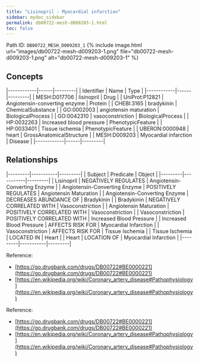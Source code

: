 ```yaml
---
title: "Lisinopril - Myocardial infarction"
sidebar: mydoc_sidebar
permalink: db00722-mesh-d009203-1.html
toc: false 
---
```



Path ID: `DB00722_MESH_D009203_1`
{% include image.html url="images/db00722-mesh-d009203-1.png" file="db00722-mesh-d009203-1.png" alt="db00722-mesh-d009203-1" %}

## Concepts

|------------|------|---------|
| Identifier | Name | Type    |
|------------|------|---------|
| MESH:D017706 | lisinopril | Drug |
| UniProt:P12821 | Angiotensin-converting enzyme | Protein |
| CHEBI:3165 | bradykinin | ChemicalSubstance |
| GO:0002003 | angiotensin maturation | BiologicalProcess |
| GO:0042310 | vasoconstriction | BiologicalProcess |
| HP:0032263 | Increased blood pressure | PhenotypicFeature |
| HP:0033401 | Tissue ischemia | PhenotypicFeature |
| UBERON:0000948 | heart | GrossAnatomicalStructure |
| MESH:D009203 | Myocardial infarction | Disease |
|------------|------|---------|

## Relationships

|---------|-----------|---------|
| Subject | Predicate | Object  |
|---------|-----------|---------|
| Lisinopril | NEGATIVELY REGULATES | Angiotensin-Converting Enzyme |
| Angiotensin-Converting Enzyme | POSITIVELY REGULATES | Angiotensin Maturation |
| Angiotensin-Converting Enzyme | DECREASES ABUNDANCE OF | Bradykinin |
| Bradykinin | NEGATIVELY CORRELATED WITH | Vasoconstriction |
| Angiotensin Maturation | POSITIVELY CORRELATED WITH | Vasoconstriction |
| Vasoconstriction | POSITIVELY CORRELATED WITH | Increased Blood Pressure |
| Increased Blood Pressure | AFFECTS RISK FOR | Myocardial Infarction |
| Vasoconstriction | AFFECTS RISK FOR | Tissue Ischemia |
| Tissue Ischemia | LOCATED IN | Heart |
| Heart | LOCATION OF | Myocardial Infarction |
|---------|-----------|---------|

Reference: 
  - [https://go.drugbank.com/drugs/DB00722#BE0000221](https://go.drugbank.com/drugs/DB00722#BE0000221)
  - [https://en.wikipedia.org/wiki/Coronary_artery_disease#Pathophysiology](https://en.wikipedia.org/wiki/Coronary_artery_disease#Pathophysiology)

Reference: 
  - [https://go.drugbank.com/drugs/DB00722#BE0000221](https://go.drugbank.com/drugs/DB00722#BE0000221)
  - [https://en.wikipedia.org/wiki/Coronary_artery_disease#Pathophysiology](https://en.wikipedia.org/wiki/Coronary_artery_disease#Pathophysiology)
